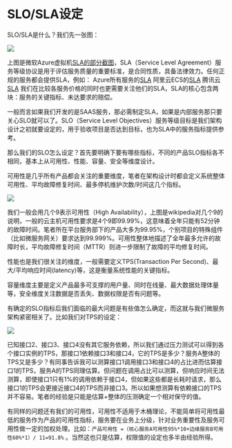 # SLO/SLA设定

SLO/SLA是什么？我们先一张图：

![](https://raw.githubusercontent.com/gudaoxuri/Microservices-Architecture/master/resources/images/ms-slo1.png)

上图是微软Azure虚拟机[SLA的部分截图](https://azure.microsoft.com/zh-cn/support/legal/sla/virtual-machines/v1_8/)，SLA（Service Level Agreement）服务等级协议是用于评估服务质量的重要标准，是合同性质，具备法律效力。任何正规的服务都会提供SLA，例如：
Azure所有服务的[SLA](https://azure.microsoft.com/zh-cn/support/legal/sla/)
阿里云ECS的[SLA](http://terms.aliyun.com/legal-agreement/terms/suit_bu1_ali_cloud/suit_bu1_ali_cloud201802011632_33742.html)
腾讯云[SLA](https://cloud.tencent.com/document/product/302/7506)
我们在比较各服务价格的同时也更需要关注他们的SLA，SLA的核心包含两块：服务的关键指标、未达要求的赔偿。

一般而言如果我们开发的是SAAS服务，那必需制定SLA，如果是内部服务那只要关心SLO就可以了。SLO（Service Level Objectives）服务等级目标是我们架构设计之初就要设定的，用于验收项目是否达到目标，也为SLA中的服务指标提供参考。

那么我们的SLO怎么设定？首先要明确下要有哪些指标，不同的产品SLO指标各不相同，基本上从可用性、性能、容量、安全等维度设计。

可用性是几乎所有产品都会关注的重要维度，笔者在架构设计时都会定义系统整体可用性、平均故障修复时间、最多停机维护次数/时间这几个指标。

![](https://raw.githubusercontent.com/gudaoxuri/Microservices-Architecture/master/resources/images/ms-slo2.png)

我们一般会用几个9表示可用性（High Availability），上图是wikipedia对几个9的说明，一般的云主机可用性要求是4个9即99.99%，这意味着全年只能有52分钟的故障时间。笔者所在平台服务部下的产品大多为99.95%，个别项目的特殊组件（比如微服务网关）要求达到99.999%。可用性整体地描述了全年最多允许的故障时长，平均故障修复时间（MTTR）则进一步限制了故障的平均修复时间。

性能也是我们很关注的维度，一般需要定义TPS(Transaction Per Second)、最大/平均响应时间(latency)等，这是衡量系统性能的关键指标。

容量维度主要是定义产品最多可支撑的用户量、同时在线量、最大数据处理体量等，安全维度关注数据是否丢失、数据权限是否有问题等。

有确定的SLO指标后我们面临的最大问题是有些值怎么确定，而这就与我们微服务架构紧密相关了。比如我们对TPS的设定：

![](https://raw.githubusercontent.com/gudaoxuri/Microservices-Architecture/master/resources/images/ms-slo3.png)

已知接口2、接口3、接口4没有其它服务依赖，所以我们通过压力测试可以得到各个接口实例的TPS，那接口1依赖接口3和接口4，它的TPS是多少？服务A整体的TPS又是多少？有同事告诉我可以测算接口1调用接口3和接口4的占比进而估算接口1的TPS，服务A的TPS同理估算。但问题在调用占比可以测算，但响应时间无法测算，即使接口1只有1%的调用依赖于接口4，但如果这些都是长耗时请求，那么接口1的TPS会更接近接口4的TPS而非接口3。所以如果想测算有依赖接口的TPS并不容易。笔者的经验是只能是估算+整体的压测确定一个相对保守的值。

有同样的问题还有我们的可用性，可用性不适用于木桶理论，不能简单将可用性最低的服务作为产品的可用性指标，服务要在业务上分级，针对业务重要性及服务可用性做一定的加权处理。比如：`产品可用性 =（核心服务A可用性95%*10+边缘服务B可用性60%*1）/ 11=91.8%` 。当然这也只是估算，权限值的设定也多半由经验所得。
